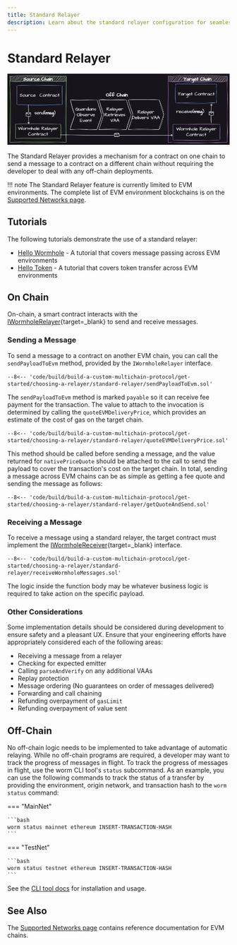 ```yaml
---
title: Standard Relayer
description: Learn about the standard relayer configuration for seamless cross-chain messaging between contracts on different EVM blockchains without off-chain deployments.
---
```


# Standard Relayer

![Standard Relayer](/images/build/build-a-custom-multichain-protocol/get-started/choosing-a-relayer/standard-relayer/standard-relayer-1.webp)

The Standard Relayer provides a mechanism for a contract on one chain to send a message to a contract on a different chain without requiring the developer to deal with any off-chain deployments.

!!! note
    The Standard Relayer feature is currently limited to EVM environments. The complete list of EVM environment blockchains is on the [Supported Networks page](/build/start-building/supported-networks).

## Tutorials

The following tutorials demonstrate the use of a standard relayer:

 - [Hello Wormhole](#) - A tutorial that covers message passing across EVM environments 
 - [Hello Token](#) - A tutorial that covers token transfer across EVM environments

## On Chain

On-chain, a smart contract interacts with the [IWormholeRelayer](https://github.com/wormhole-foundation/wormhole-relayer-solidity-sdk/blob/main/src/interfaces/IWormholeRelayer.sol){target=\_blank} to send and receive messages.

### Sending a Message

To send a message to a contract on another EVM chain, you can call the `sendPayloadToEvm` method, provided by the `IWormholeRelayer` interface.

```solidity
--8<-- 'code/build/build-a-custom-multichain-protocol/get-started/choosing-a-relayer/standard-relayer/sendPayloadToEvm.sol'
```

The `sendPayloadToEvm` method is marked `payable` so it can receive fee payment for the transaction. The value to attach to the invocation is determined by calling the `quoteEVMDeliveryPrice`, which provides an estimate of the cost of gas on the target chain.

```solidity
--8<-- 'code/build/build-a-custom-multichain-protocol/get-started/choosing-a-relayer/standard-relayer/quoteEVMDeliveryPrice.sol'
```

This method should be called before sending a message, and the value returned for `nativePriceQuote` should be attached to the call to send the payload to cover the transaction's cost on the target chain. In total, sending a message across EVM chains can be as simple as getting a fee quote and sending the message as follows: 

```solidity
--8<-- 'code/build/build-a-custom-multichain-protocol/get-started/choosing-a-relayer/standard-relayer/getQuoteAndSend.sol'
```

### Receiving a Message

To receive a message using a standard relayer, the target contract must implement the [IWormholeReceiver](https://github.com/wormhole-foundation/wormhole-relayer-solidity-sdk/blob/main/src/interfaces/IWormholeReceiver.sol){target=\_blank} interface.

```solidity
--8<-- 'code/build/build-a-custom-multichain-protocol/get-started/choosing-a-relayer/standard-relayer/receiveWormholeMessages.sol'
```

The logic inside the function body may be whatever business logic is required to take action on the specific payload.

### Other Considerations

Some implementation details should be considered during development to ensure safety and a pleasant UX. Ensure that your engineering efforts have appropriately considered each of the following areas:

- Receiving a message from a relayer
- Checking for expected emitter
- Calling `parseAndVerify` on any additional VAAs
- Replay protection
- Message ordering (No guarantees on order of messages delivered)
- Forwarding and call chaining
- Refunding overpayment of `gasLimit`
- Refunding overpayment of value sent

## Off-Chain

No off-chain logic needs to be implemented to take advantage of automatic relaying. While no off-chain programs are required, a developer may want to track the progress of messages in flight. To track the progress of messages in flight, use the worm CLI tool's `status` subcommand. As an example, you can use the following commands to track the status of a transfer by providing the environment, origin network, and transaction hash to the `worm status` command: 

=== "MainNet"

    ```bash
    worm status mainnet ethereum INSERT-TRANSACTION-HASH
    ```

=== "TestNet"

    ```bash
    worm status testnet ethereum INSERT-TRANSACTION-HASH
    ```

See the [CLI tool docs](/build/toolkit/cli) for installation and usage.

## See Also

The [Supported Networks page](/build/start-building/supported-networks/evm) contains reference documentation for EVM chains.